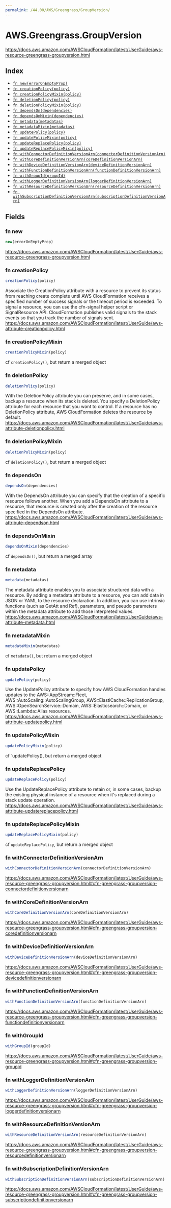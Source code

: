 ```yaml
---
permalink: /44.00/AWS/Greengrass/GroupVersion/
---
```


# AWS.Greengrass.GroupVersion

https://docs.aws.amazon.com/AWSCloudFormation/latest/UserGuide/aws-resource-greengrass-groupversion.html

## Index

* [`fn new(errorOnEmptyProp)`](#fn-new)
* [`fn creationPolicy(policy)`](#fn-creationpolicy)
* [`fn creationPolicyMixin(policy)`](#fn-creationpolicymixin)
* [`fn deletionPolicy(policy)`](#fn-deletionpolicy)
* [`fn deletionPolicyMixin(policy)`](#fn-deletionpolicymixin)
* [`fn dependsOn(dependencies)`](#fn-dependson)
* [`fn dependsOnMixin(dependencies)`](#fn-dependsonmixin)
* [`fn metadata(metadatas)`](#fn-metadata)
* [`fn metadataMixin(metadatas)`](#fn-metadatamixin)
* [`fn updatePolicy(policy)`](#fn-updatepolicy)
* [`fn updatePolicyMixin(policy)`](#fn-updatepolicymixin)
* [`fn updateReplacePolicy(policy)`](#fn-updatereplacepolicy)
* [`fn updateReplacePolicyMixin(policy)`](#fn-updatereplacepolicymixin)
* [`fn withConnectorDefinitionVersionArn(connectorDefinitionVersionArn)`](#fn-withconnectordefinitionversionarn)
* [`fn withCoreDefinitionVersionArn(coreDefinitionVersionArn)`](#fn-withcoredefinitionversionarn)
* [`fn withDeviceDefinitionVersionArn(deviceDefinitionVersionArn)`](#fn-withdevicedefinitionversionarn)
* [`fn withFunctionDefinitionVersionArn(functionDefinitionVersionArn)`](#fn-withfunctiondefinitionversionarn)
* [`fn withGroupId(groupId)`](#fn-withgroupid)
* [`fn withLoggerDefinitionVersionArn(loggerDefinitionVersionArn)`](#fn-withloggerdefinitionversionarn)
* [`fn withResourceDefinitionVersionArn(resourceDefinitionVersionArn)`](#fn-withresourcedefinitionversionarn)
* [`fn withSubscriptionDefinitionVersionArn(subscriptionDefinitionVersionArn)`](#fn-withsubscriptiondefinitionversionarn)

## Fields

### fn new

```ts
new(errorOnEmptyProp)
```

https://docs.aws.amazon.com/AWSCloudFormation/latest/UserGuide/aws-resource-greengrass-groupversion.html

### fn creationPolicy

```ts
creationPolicy(policy)
```

Associate the CreationPolicy attribute with a resource to prevent its status from reaching create complete until AWS CloudFormation receives a specified number of success signals or the timeout period is exceeded. To signal a resource, you can use the cfn-signal helper script or SignalResource API. CloudFormation publishes valid signals to the stack events so that you track the number of signals sent. 
https://docs.aws.amazon.com/AWSCloudFormation/latest/UserGuide/aws-attribute-creationpolicy.html

### fn creationPolicyMixin

```ts
creationPolicyMixin(policy)
```

cf `creationPolicy()`, but return a merged object

### fn deletionPolicy

```ts
deletionPolicy(policy)
```

With the DeletionPolicy attribute you can preserve, and in some cases, backup a resource when its stack is deleted. You specify a DeletionPolicy attribute for each resource that you want to control. If a resource has no DeletionPolicy attribute, AWS CloudFormation deletes the resource by default. 
https://docs.aws.amazon.com/AWSCloudFormation/latest/UserGuide/aws-attribute-deletionpolicy.html

### fn deletionPolicyMixin

```ts
deletionPolicyMixin(policy)
```

cf `deletionPolicy()`, but return a merged object

### fn dependsOn

```ts
dependsOn(dependencies)
```

With the DependsOn attribute you can specify that the creation of a specific resource follows another. When you add a DependsOn attribute to a resource, that resource is created only after the creation of the resource specified in the DependsOn attribute. 
https://docs.aws.amazon.com/AWSCloudFormation/latest/UserGuide/aws-attribute-dependson.html

### fn dependsOnMixin

```ts
dependsOnMixin(dependencies)
```

cf `dependsOn()`, but return a merged array

### fn metadata

```ts
metadata(metadatas)
```

The metadata attribute enables you to associate structured data with a resource. By adding a metadata attribute to a resource, you can add data in JSON or YAML to the resource declaration. In addition, you can use intrinsic functions (such as GetAtt and Ref), parameters, and pseudo parameters within the metadata attribute to add those interpreted values. 
https://docs.aws.amazon.com/AWSCloudFormation/latest/UserGuide/aws-attribute-metadata.html

### fn metadataMixin

```ts
metadataMixin(metadatas)
```

cf `metadata()`, but return a merged object

### fn updatePolicy

```ts
updatePolicy(policy)
```

Use the UpdatePolicy attribute to specify how AWS CloudFormation handles updates to the AWS::AppStream::Fleet, AWS::AutoScaling::AutoScalingGroup, AWS::ElastiCache::ReplicationGroup, AWS::OpenSearchService::Domain, AWS::Elasticsearch::Domain, or AWS::Lambda::Alias resources. 
https://docs.aws.amazon.com/AWSCloudFormation/latest/UserGuide/aws-attribute-updatepolicy.html

### fn updatePolicyMixin

```ts
updatePolicyMixin(policy)
```

cf `updatePolicy(), but return a merged object

### fn updateReplacePolicy

```ts
updateReplacePolicy(policy)
```

Use the UpdateReplacePolicy attribute to retain or, in some cases, backup the existing physical instance of a resource when it's replaced during a stack update operation. 
https://docs.aws.amazon.com/AWSCloudFormation/latest/UserGuide/aws-attribute-updatereplacepolicy.html

### fn updateReplacePolicyMixin

```ts
updateReplacePolicyMixin(policy)
```

cf `updateReplacePolicy`, but return a merged object

### fn withConnectorDefinitionVersionArn

```ts
withConnectorDefinitionVersionArn(connectorDefinitionVersionArn)
```

https://docs.aws.amazon.com/AWSCloudFormation/latest/UserGuide/aws-resource-greengrass-groupversion.html#cfn-greengrass-groupversion-connectordefinitionversionarn

### fn withCoreDefinitionVersionArn

```ts
withCoreDefinitionVersionArn(coreDefinitionVersionArn)
```

https://docs.aws.amazon.com/AWSCloudFormation/latest/UserGuide/aws-resource-greengrass-groupversion.html#cfn-greengrass-groupversion-coredefinitionversionarn

### fn withDeviceDefinitionVersionArn

```ts
withDeviceDefinitionVersionArn(deviceDefinitionVersionArn)
```

https://docs.aws.amazon.com/AWSCloudFormation/latest/UserGuide/aws-resource-greengrass-groupversion.html#cfn-greengrass-groupversion-devicedefinitionversionarn

### fn withFunctionDefinitionVersionArn

```ts
withFunctionDefinitionVersionArn(functionDefinitionVersionArn)
```

https://docs.aws.amazon.com/AWSCloudFormation/latest/UserGuide/aws-resource-greengrass-groupversion.html#cfn-greengrass-groupversion-functiondefinitionversionarn

### fn withGroupId

```ts
withGroupId(groupId)
```

https://docs.aws.amazon.com/AWSCloudFormation/latest/UserGuide/aws-resource-greengrass-groupversion.html#cfn-greengrass-groupversion-groupid

### fn withLoggerDefinitionVersionArn

```ts
withLoggerDefinitionVersionArn(loggerDefinitionVersionArn)
```

https://docs.aws.amazon.com/AWSCloudFormation/latest/UserGuide/aws-resource-greengrass-groupversion.html#cfn-greengrass-groupversion-loggerdefinitionversionarn

### fn withResourceDefinitionVersionArn

```ts
withResourceDefinitionVersionArn(resourceDefinitionVersionArn)
```

https://docs.aws.amazon.com/AWSCloudFormation/latest/UserGuide/aws-resource-greengrass-groupversion.html#cfn-greengrass-groupversion-resourcedefinitionversionarn

### fn withSubscriptionDefinitionVersionArn

```ts
withSubscriptionDefinitionVersionArn(subscriptionDefinitionVersionArn)
```

https://docs.aws.amazon.com/AWSCloudFormation/latest/UserGuide/aws-resource-greengrass-groupversion.html#cfn-greengrass-groupversion-subscriptiondefinitionversionarn